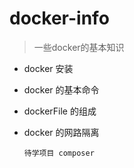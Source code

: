 # docker-info
> 一些docker的基本知识

- docker 安装

- docker 的基本命令

- dockerFile 的组成

- docker 的网路隔离

  `待学项目 composer`

  ​

